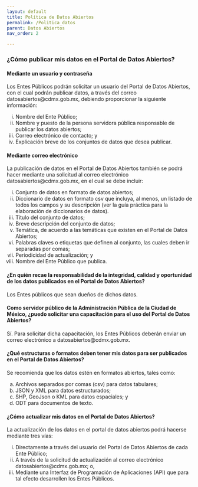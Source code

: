 ```yaml
---
layout: default
title: Política de Datos Abiertos
permalink: /Politica_datos
parent: Datos Abiertos
nav_order: 2

---
```

<h3><b>¿Cómo publicar mis datos en el Portal de Datos Abiertos?</b> </h3>

<h4><b> Mediante un usuario y contraseña </b> </h4>
Los Entes Públicos podrán solicitar un usuario del Portal de Datos Abiertos, con el cual podrán publicar datos, a través del correo datosabiertos@cdmx.gob.mx, debiendo proporcionar la siguiente información: 

<ol type="i" > 
<li> Nombre del Ente Público;</li>
<li> Nombre y puesto de la persona servidora pública responsable de publicar los datos abiertos;</li>
<li> Correo electrónico de contacto; y  </li>
<li> Explicación breve de los conjuntos de datos que desea publicar.  </li>
</ol>


<h4><b> Mediante correo electrónico </b> </h4>
La publicación de datos en el Portal de Datos Abiertos también se podrá hacer mediante una solicitud al correo electrónico datosabiertos@cdmx.gob.mx, en el cual se debe incluir: 

<ol type="i" > 
<li> Conjunto de datos en formato de datos abiertos; </li>
<li> Diccionario de datos en formato csv que incluya, al menos, un listado de todos los campos y su descripción (ver la guía práctica para la elaboración de diccionarios de datos). </li>
<li> Título del conjunto de datos;  </li>
<li> Breve descripción del conjunto de datos;   </li>
<li> Temática, de acuerdo a las temáticas que existen en el Portal de Datos Abiertos;  </li>
<li> Palabras claves o etiquetas que definen al conjunto, las cuales deben ir separadas por comas;  </li>
<li> Periodicidad de actualización; y </li>
<li> Nombre del Ente Público que publica. </li>
</ol>



<h4><b> ¿En quién recae la responsabilidad de la integridad, calidad y oportunidad de los datos publicados en el Portal de Datos Abiertos? </b> </h4>
Los Entes públicos que sean dueños de dichos datos. <br>

<h4><b>Como servidor público de la Administración Pública de la Ciudad de México, ¿puedo solicitar una capacitación para el uso del Portal de Datos Abiertos? </b> </h4>
Sí. Para solicitar dicha capacitación, los Entes Públicos deberán enviar un correo electrónico a datosabiertos@cdmx.gob.mx. 

<h4><b> ¿Qué estructuras o formatos deben tener mis datos para ser publicados en el Portal de Datos Abiertos? </b> </h4>
Se recomienda que los datos estén en formatos abiertos, tales como: 

<ol type="a"> 
    <li>Archivos separados por comas (csv) para datos tabulares; </li>
    <li>JSON y XML para datos estructurados;  </li>
    <li> SHP, GeoJson o KML para datos espaciales; y  </li>
    <li> ODT para documentos de texto.  </li>
</ol>

<h4> <b>¿Cómo actualizar mis datos en el Portal de Datos Abiertos? </b> </h4>
La actualización de los datos en el portal de datos abiertos podrá hacerse mediante tres vías: 
<ol type="i" > 
<li> Directamente a través del usuario del Portal de Datos Abiertos de cada Ente Público; </li>
<li> A través de la solicitud de actualización al correo electrónico datosabiertos@cdmx.gob.mx; o, </li>
<li> Mediante una Interfaz de Programación de Aplicaciones (API) que para tal efecto desarrollen los Entes Públicos. 
 </li>

</ol>


